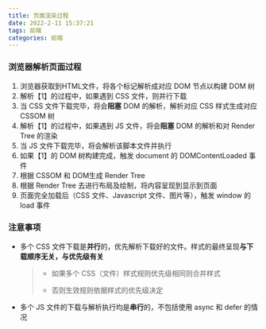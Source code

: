 ```yaml
---
title: 页面渲染过程
date: 2022-2-11 15:37:21
tags: 前端
categories: 前端
---
```


### 浏览器解析页面过程

1. 浏览器获取到HTML文件，将各个标记解析成对应 DOM 节点以构建 DOM 树
2. 解析【1】的过程中，如果遇到 CSS 文件，则并行下载
3. 当 CSS 文件下载完毕，将会**阻塞** DOM 的解析，解析对应 CSS 样式生成对应 CSSOM 树
4. 解析【1】的过程中，如果遇到 JS 文件，将会**阻塞** DOM 的解析和对 Render Tree 的渲染
5. 当 JS 文件下载完毕，将会解析该脚本文件并执行
6. 如果【1】的 DOM 树构建完成，触发 document 的 DOMContentLoaded 事件
7. 根据 CSSOM 和 DOM生成 Render Tree
8. 根据 Render Tree 去进行布局及绘制，将内容呈现到显示到页面
9. 页面完全加载后（CSS 文件、Javascript 文件、图片等），触发 window 的 load 事件

### 注意事项

* 多个 CSS 文件下载是**并行**的，优先解析下载好的文件。样式的最终呈现**与下载顺序无关，与优先级有关**

  > * 如果多个 CSS（文件）样式规则优先级相同则合并样式
  >
  > * 否则生效规则依据样式的优先级决定

* 多个 JS 文件的下载与解析执行均是**串行**的，不包括使用 async 和 defer 的情况

